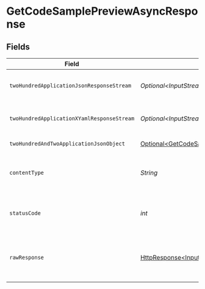 # GetCodeSamplePreviewAsyncResponse


## Fields

| Field                                                                                                                          | Type                                                                                                                           | Required                                                                                                                       | Description                                                                                                                    |
| ------------------------------------------------------------------------------------------------------------------------------ | ------------------------------------------------------------------------------------------------------------------------------ | ------------------------------------------------------------------------------------------------------------------------------ | ------------------------------------------------------------------------------------------------------------------------------ |
| `twoHundredApplicationJsonResponseStream`                                                                                      | *Optional\<InputStream>*                                                                                                       | :heavy_minus_sign:                                                                                                             | Successfully returned codeSample overlay file                                                                                  |
| `twoHundredApplicationXYamlResponseStream`                                                                                     | *Optional\<InputStream>*                                                                                                       | :heavy_minus_sign:                                                                                                             | Successfully returned codeSample overlay file                                                                                  |
| `twoHundredAndTwoApplicationJsonObject`                                                                                        | [Optional\<GetCodeSamplePreviewAsyncResponseBody>](../../models/operations/GetCodeSamplePreviewAsyncResponseBody.md)           | :heavy_minus_sign:                                                                                                             | Job is still in progress                                                                                                       |
| `contentType`                                                                                                                  | *String*                                                                                                                       | :heavy_check_mark:                                                                                                             | HTTP response content type for this operation                                                                                  |
| `statusCode`                                                                                                                   | *int*                                                                                                                          | :heavy_check_mark:                                                                                                             | HTTP response status code for this operation                                                                                   |
| `rawResponse`                                                                                                                  | [HttpResponse\<InputStream>](https://docs.oracle.com/en/java/javase/11/docs/api/java.net.http/java/net/http/HttpResponse.html) | :heavy_check_mark:                                                                                                             | Raw HTTP response; suitable for custom response parsing                                                                        |
